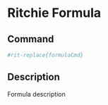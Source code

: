 # Ritchie Formula

## Command

```bash
#rit-replace{formulaCmd}
```

## Description

Formula description 
